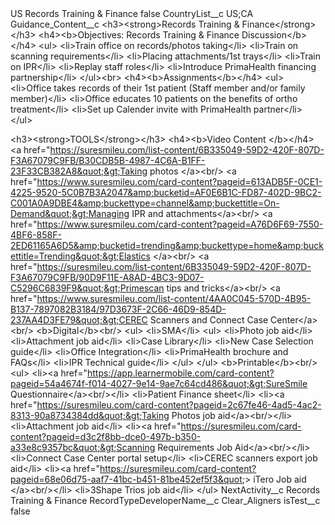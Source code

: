 <?xml version="1.0" encoding="UTF-8"?>
<CustomMetadata xmlns="http://soap.sforce.com/2006/04/metadata" xmlns:xsi="http://www.w3.org/2001/XMLSchema-instance" xmlns:xsd="http://www.w3.org/2001/XMLSchema">
    <label>US Records Training &amp; Finance</label>
    <protected>false</protected>
    <values>
        <field>CountryList__c</field>
        <value xsi:type="xsd:string">US;CA</value>
    </values>
    <values>
        <field>Guidance_Content__c</field>
        <value xsi:type="xsd:string">&lt;h3&gt;&lt;strong&gt;Records Training &amp; Finance&lt;/strong&gt;&lt;/h3&gt;
&lt;h4&gt;&lt;b&gt;Objectives: Records Training &amp; Finance Discussion&lt;/b&gt;&lt;/h4&gt;
&lt;ul&gt;
&lt;li&gt;Train office on records/photos taking&lt;/li&gt;
&lt;li&gt;Train on scanning requirements&lt;/li&gt;
&lt;li&gt;Placing attachments/1st trays&lt;/li&gt;
&lt;li&gt;Train on IPR&lt;/li&gt;
&lt;li&gt;Replay staff roles&lt;/li&gt;
&lt;li&gt;Introduce PrimaHealth financing partnership&lt;/li&gt;
&lt;/ul&gt;&lt;br&gt;
&lt;h4&gt;&lt;b&gt;Assignments&lt;/b&gt;&lt;/h4&gt;
&lt;ul&gt;
&lt;li&gt;Office takes records of their 1st patient (Staff member and/or family member)&lt;/li&gt;
&lt;li&gt;Office educates 10 patients on the benefits of ortho treatment&lt;/li&gt;
&lt;li&gt;Set up Calender invite with PrimaHealth partner&lt;/li&gt;
&lt;/ul&gt;

&lt;h3&gt;&lt;strong&gt;TOOLS&lt;/strong&gt;&lt;/h3&gt;
&lt;h4&gt;&lt;b&gt;Video Content &lt;/b&gt;&lt;/h4&gt;
&lt;a href=&quot;https://suresmileu.com/list-content/6B335049-59D2-420F-807D-F3A67079C9FB/B30CDB5B-4987-4C6A-B1FF-23F33CB382A8&quot;&gt;Taking photos ​&lt;/a&gt;&lt;br/&gt;
&lt;a href=&quot;https://www.suresmileu.com/card-content?pageid=613ADB5F-0CE1-4225-9520-5C0B7B3A2047&amp;bucketid=AF0E6B1C-FD87-402D-9BC2-C001A0A9DBE4&amp;buckettype=channel&amp;buckettitle=On-Demand&quot;&gt;Managing IPR and attachments&lt;/a&gt;&lt;br/&gt;
&lt;a href=&quot;https://www.suresmileu.com/card-content?pageid=A76D6F69-7550-4BF6-858F-2ED61165A6D5&amp;bucketid=trending&amp;buckettype=home&amp;buckettitle=Trending&quot;&gt;Elastics &lt;/a&gt;&lt;br/&gt;
&lt;a href=&quot;https://suresmileu.com/list-content/6B335049-59D2-420F-807D-F3A67079C9FB/90D9F11E-A8AD-4BC3-9D07-C5296C6839F9&quot;&gt;Primescan tips and tricks&lt;/a&gt;&lt;br/&gt;
&lt;a href=&quot;https://www.suresmileu.com/list-content/4AA0C045-570D-4B95-B137-7897082B3184/97D3673F-2C66-46D9-854D-237AA4D3FE79&quot;&gt;CEREC Scanners and Connect Case Center&lt;/a&gt;&lt;br/&gt;
&lt;b&gt;Digital&lt;/b&gt;&lt;br/&gt;
&lt;ul&gt;
&lt;li&gt;SMA​​&lt;/li&gt;
&lt;ul&gt;
&lt;li&gt;Photo job aid​​&lt;/li&gt;
&lt;li&gt;Attachment job aid​​&lt;/li&gt;
&lt;li&gt;Case Library​​&lt;/li&gt;
&lt;li&gt;New Case Selection guide&lt;/li&gt;
&lt;li&gt;Office Integration&lt;/li&gt;
&lt;li&gt;PrimaHealth brochure and FAQs&lt;/li&gt;
&lt;li&gt;IPR Technical guide&lt;/li&gt;
&lt;/ul&gt;
&lt;/ul&gt;
&lt;b&gt;Printable&lt;/b&gt;&lt;br/&gt;
&lt;ul&gt;
&lt;li&gt;&lt;a href=&quot;https://app.learnermobile.com/card-content?pageid=54a4674f-f014-4027-9e14-9ae7c64cd486&quot;&gt;SureSmile Questionnaire&lt;/a&gt;&lt;br/&gt;&lt;/li&gt;
&lt;li&gt;Patient Finance sheet&lt;/li&gt;
&lt;li&gt;&lt;a href=&quot;https://suresmileu.com/card-content?pageid=2c67fe46-4ad5-4ac2-8313-90a8734384dd&quot;&gt;Taking Photos job aid&lt;/a&gt;&lt;br/&gt;&lt;/li&gt;
&lt;li&gt;Attachment job aid&lt;/li&gt;
&lt;li&gt;&lt;a href=&quot;https://suresmileu.com/card-content?pageid=d3c2f8bb-dce0-497b-b350-a33e8c9357bc&quot;&gt;Scanning Requirements Job Aid&lt;/a&gt;&lt;br/&gt;&lt;/li&gt;
&lt;li&gt;Connect Case Center portal setup&lt;/li&gt;
&lt;li&gt;CEREC scanners export job aid&lt;/li&gt;
&lt;li&gt;&lt;a href=&quot;https://suresmileu.com/card-content?pageid=68e06d75-aaf7-41bc-b451-81be452ef5f3&quot;&gt; iTero Job aid
 &lt;/a&gt;&lt;br/&gt;&lt;/li&gt;
&lt;li&gt;3Shape Trios job aid&lt;/li&gt;
&lt;/ul&gt;</value>
    </values>
    <values>
        <field>NextActivity__c</field>
        <value xsi:type="xsd:string">Records Training &amp; Finance</value>
    </values>
    <values>
        <field>RecordTypeDeveloperName__c</field>
        <value xsi:type="xsd:string">Clear_Aligners</value>
    </values>
    <values>
        <field>isTest__c</field>
        <value xsi:type="xsd:boolean">false</value>
    </values>
</CustomMetadata>

